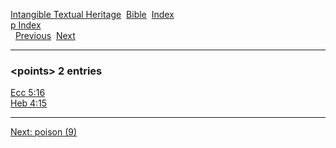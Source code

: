 [Intangible Textual Heritage](../../index)  [Bible](../index) 
[Index](index)   
[p Index](_p_)  
  [Previous](c08661)  [Next](c08663) 

------------------------------------------------------------------------

### &lt;points&gt; 2 entries

[Ecc 5:16](../kjv/ecc005.htm#016)  
[Heb 4:15](../kjv/heb004.htm#015)  

------------------------------------------------------------------------

[Next: poison (9)](c08663)
